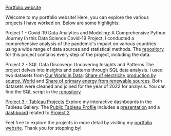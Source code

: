 [Portfolio website](https://andreluizcoelho.github.io/andrecoelhoporfolio/)

Welcome to my portfolio website! Here, you can explore the various projects I have worked on. Below are some highlights: 

Project 1 - Covid-19 Data Analytics and Modeling: A Comprehensive Python Journey
In this Data Science Covid-19 Project, I conducted a comprehensive analysis of the pandemic's impact on various countries using a wide range of data sources and statistical methods. The [repository](https://github.com/andreluizcoelho/Covid-19-Project) for this project contains every step of the project, including the data. 

Project 2 - SQL Data Discovery: Uncovering Insights and Patterns
The project delves into insights and patterns through SQL data analysis. I used two datasets from [Our World in Data](https://ourworldindata.org/): [Share of electricity production by source, World](https://ourworldindata.org/grapher/share-elec-by-source) and [Share of primary energy from renewable sources](https://ourworldindata.org/grapher/renewable-share-energy). Both datasets were cleaned and joined for the year of 2022 for analysis. You can find the SQL script in the [repository](https://github.com/andreluizcoelho/andrecoelhoporfolio/blob/main/greenenergysqlproject.sql) 

[Project 3 - Tableau Projects](https://public.tableau.com/app/profile/andr.co.lho)
Explore my interactive dashboards in the Tableau Gallery. The [Public Tableau Profile](https://public.tableau.com/app/profile/andr.co.lho) includes a [presentation](https://public.tableau.com/app/profile/andr.co.lho/viz/GreenEnergyPresentation/GreenEnergyPresentation) and a [dashboard](https://public.tableau.com/app/profile/andr.co.lho/viz/GreenEnergyDashboard_16901749035430/Best-WorstGreenEnergyCountries) related to [Project 2](https://github.com/andreluizcoelho/andrecoelhoporfolio/blob/main/greenenergysqlproject.sql)

Feel free to explore the projects in more detail by visiting my [portfolio website](https://andreluizcoelho.github.io/andrecoelhoporfolio/). Thank you for stopping by!
